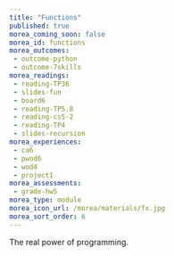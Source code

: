 ```yaml
---
title: "Functions"
published: true
morea_coming_soon: false
morea_id: functions
morea_outcomes:
 - outcome-python
 - outcome-7skills
morea_readings:
 - reading-TP36
 - slides-fun
 - board6
 - reading-TP5.8 
 - reading-cs5-2
 - reading-TP4
 - slides-recursion
morea_experiences:
 - ca6
 - pwod6
 - wod4
 - project1
morea_assessments:
 - grade-hw5
morea_type: module
morea_icon_url: /morea/materials/fx.jpg
morea_sort_order: 6
---
```


The real power of programming.